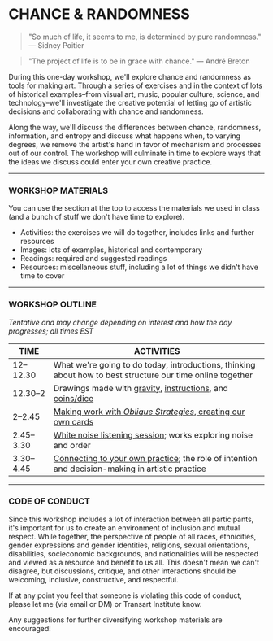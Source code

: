 # CHANCE & RANDOMNESS  

> "So much of life, it seems to me, is determined by pure randomness." — Sidney Poitier  

> "The project of life is to be in grace with chance." — André Breton  

During this one-day workshop, we'll explore chance and randomness as tools for making art. Through a series of exercises and in the context of lots of historical examples–from visual art, music, popular culture, science, and technology–we'll investigate the creative potential of letting go of artistic decisions and collaborating with chance and randomness.

Along the way, we'll discuss the differences between chance, randomness, information, and entropy and discuss what happens when, to varying degrees, we remove the artist's hand in favor of mechanism and processes out of our control. The workshop will culminate in time to explore ways that the ideas we discuss could enter your own creative practice.

***

### WORKSHOP MATERIALS  
You can use the section at the top to access the materials we used in class (and a bunch of stuff we don't have time to explore). 

* Activities: the exercises we will do together, includes links and further resources  
* Images: lots of examples, historical and contemporary  
* Readings: required and suggested readings  
* Resources: miscellaneous stuff, including a lot of things we didn't have time to cover  

***

### WORKSHOP OUTLINE  
*Tentative and may change depending on interest and how the day progresses; all times EST*  

| TIME | ACTIVITIES |
| ---- | ---------- |
| 12–12.30 | What we're going to do today, introductions, thinking about how to best structure our time online together |
| 12.30–2 | Drawings made with [gravity](Activities/1-GravityDrawings.md), [instructions](Activities/2-InstructionDrawings.md), and [coins/dice](Activities/3-DiceDrawings.md) |
| 2–2.45 | [Making work with *Oblique Strategies*, creating our own cards](Activities/4-ObliqueStrategies.md) |
| 2.45–3.30 | [White noise listening session](Activities/5-WhiteNoiseListeningSession.md); works exploring noise and order |
| 3.30–4.45 | [Connecting to your own practice](Activities/6-ConnectingToYourOwnPractice.md); the role of intention and decision-making in artistic practice |

***

### CODE OF CONDUCT  
Since this workshop includes a lot of interaction between all participants, it's important for us to create an environment of inclusion and mutual respect. While together, the perspective of people of all races, ethnicities, gender expressions and gender identities, religions, sexual orientations, disabilities, socieconomic backgrounds, and nationalities will be respected and viewed as a resource and benefit to us all. This doesn't mean we can't disagree, but discussions, critique, and other interactions should be welcoming, inclusive, constructive, and respectful.

If at any point you feel that someone is violating this code of conduct, please let me (via email or DM) or Transart Institute know.

Any suggestions for further diversifying workshop materials are encouraged!

